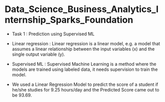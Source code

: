 # Data_Science_Business_Analytics_Internship_Sparks_Foundation

* Task 1 : Prediction using Supervised ML

* Linear regression : Linear regression is a linear model, e.g. a model that assumes a linear relationship between the input variables (x) and the single output variable (y).

* Supervised ML : Supervised Machine Learning is a method where the models are trained using labeled data, it needs supervision to train the model.

* We used a Linear Regression Model to predict the score of a student if he/she studies for 9.25 hours/day and the Predicted Score came out to be 93.69.
